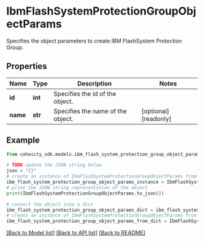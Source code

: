 # IbmFlashSystemProtectionGroupObjectParams

Specifies the object parameters to create IBM FlashSystem Protection Group.

## Properties

Name | Type | Description | Notes
------------ | ------------- | ------------- | -------------
**id** | **int** | Specifies the id of the object. | 
**name** | **str** | Specifies the name of the object. | [optional] [readonly] 

## Example

```python
from cohesity_sdk.models.ibm_flash_system_protection_group_object_params import IbmFlashSystemProtectionGroupObjectParams

# TODO update the JSON string below
json = "{}"
# create an instance of IbmFlashSystemProtectionGroupObjectParams from a JSON string
ibm_flash_system_protection_group_object_params_instance = IbmFlashSystemProtectionGroupObjectParams.from_json(json)
# print the JSON string representation of the object
print(IbmFlashSystemProtectionGroupObjectParams.to_json())

# convert the object into a dict
ibm_flash_system_protection_group_object_params_dict = ibm_flash_system_protection_group_object_params_instance.to_dict()
# create an instance of IbmFlashSystemProtectionGroupObjectParams from a dict
ibm_flash_system_protection_group_object_params_from_dict = IbmFlashSystemProtectionGroupObjectParams.from_dict(ibm_flash_system_protection_group_object_params_dict)
```
[[Back to Model list]](../README.md#documentation-for-models) [[Back to API list]](../README.md#documentation-for-api-endpoints) [[Back to README]](../README.md)


